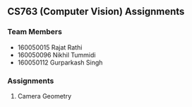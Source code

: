 ## CS763 (Computer Vision) Assignments

### Team Members

<ul>
	<li>160050015		Rajat Rathi</li>
	<li>160050096		Nikhil Tummidi</li>
	<li>160050112		Gurparkash Singh</li>
</ul>

### Assignments

<ol>
	<li>Camera Geometry</li>
</ol>